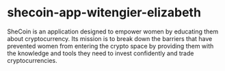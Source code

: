 # shecoin-app-witengier-elizabeth
SheCoin is an application designed to empower women by educating them about cryptocurrency. Its mission is to break down the barriers that have prevented women from entering the crypto space by providing them with the knowledge and tools they need to invest confidently and trade cryptocurrencies.
